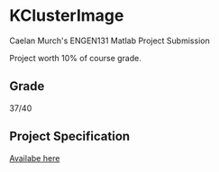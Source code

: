 # KClusterImage
Caelan Murch's ENGEN131 Matlab Project Submission

Project worth 10% of course grade.

## Grade
37/40

## Project Specification
[Availabe here](https://drive.google.com/file/d/15NcwGUf23W-G3qwGJhtt37koF-4vggK5/view?usp=sharing)
